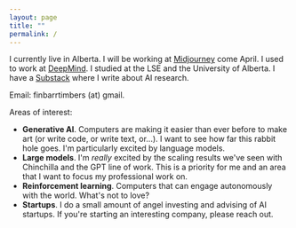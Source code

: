 ```yaml
---
layout: page
title: ""
permalink: /
---
```


I currently live in Alberta. I will be working at [Midjourney](https://midjourney.com/) come April. I used to work at [DeepMind](www.deepmind.com). I studied at the LSE and the University of Alberta. I have a [Substack](https://finbarrtimbers.substack.com/) where I write about AI research.

<!--I'm currently looking for a job, so please reach out if you are looking to hire a senior research engineer, preferably working on generative AI (of any kind: images, language, whatever). I'm currently only looking at remote opportunities, unfortunately.-->

Email: finbarrtimbers (at) gmail.

Areas of interest:

- **Generative AI**. Computers are making it easier than ever before to make art (or write code, or write text, or...). I want to see how far this rabbit hole goes. I'm particularly excited by language models.
- **Large models**. I'm _really_ excited by the scaling results we've seen with Chinchilla and the GPT line of work. This is a priority for me and an area that I want to focus my professional work on.
- **Reinforcement learning**. Computers that can engage autonomously with the world. What's not to love? 
- **Startups**. I do a small amount of angel investing and advising of AI startups. If you're starting an interesting company, please reach out.
